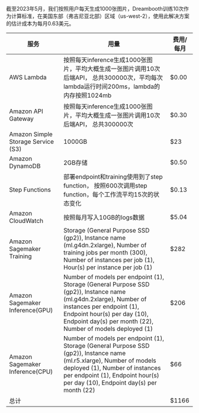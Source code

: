 截至2023年5月，我们按照用户每天生成1000张图片，Dreambooth训练10次作为计算标准，在美国东部（弗吉尼亚北部）区域（us-west-2），使用此解决方案的估计成本为每月0.63美元。

|  服务  | 用量 | 费用/每月 | 
|  ----  | ----  | ----  |  
| AWS Lambda | 按照每天inference生成1000张图片，平均大概生成一张图片调用10次后端API， 总共300000次，平均每次lambda运行时间200ms，lambda的内存按照1024mb | $0.00 |
| Amazon API Gateway | 按照每天inference生成1000张图片，平均大概生成一张图片调用10次后端API， 总共300000次                            | $0.30         |
| Amazon Simple Storage Service (S3) |  1000GB | $23 |
| Amazon DynamoDB | 2GB存储 | $0.50 |
| Step Functions     |  部署endpoint和training使用到了step function， 按照600次调用step function，每个工作流平均15次的状态变化               | $0.13         |
| Amazon CloudWatch | 按照每月写入10GB的logs数据| $5.04 |
| Amazon Sagemaker Training |Storage (General Purpose SSD (gp2)), Instance name (ml.g4dn.2xlarge), Number of training jobs per month (300), Number of instances per job (1), Hour(s) per instance per job (1) | $282 |
| Amazon Sagemaker Inference(GPU) | Number of models per endpoint (1), Storage (General Purpose SSD (gp2)), Instance name (ml.g4dn.2xlarge), Number of instances per endpoint (1), Endpoint hour(s) per day (10), Endpoint day(s) per month (22), Number of models deployed (1) | $206 |
| Amazon Sagemaker Inference(CPU) | Number of models per endpoint (1), Storage (General Purpose SSD (gp2)), Instance name (ml.r5.xlarge), Number of models deployed (1), Number of instances per endpoint (1), Endpoint hour(s) per day (10), Endpoint day(s) per month (22) | $66 |
| 总计 |  | $1166 |